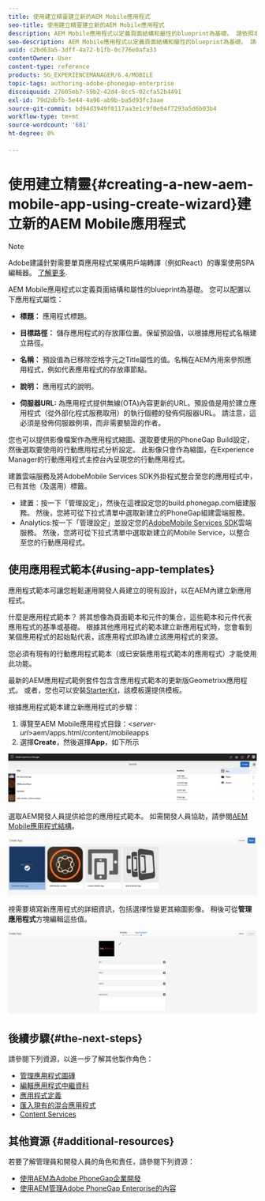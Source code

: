 ```yaml
---
title: 使用建立精靈建立新的AEM Mobile應用程式
seo-title: 使用建立精靈建立新的AEM Mobile應用程式
description: AEM Mobile應用程式以定義頁面結構和屬性的blueprint為基礎。 請依照本頁面了解如何根據應用程式範本建立新應用程式。
seo-description: AEM Mobile應用程式以定義頁面結構和屬性的blueprint為基礎。 請依照本頁面了解如何根據應用程式範本建立新應用程式。
uuid: c2bd63a5-3dff-4a72-b1fb-0c776e0afa33
contentOwner: User
content-type: reference
products: SG_EXPERIENCEMANAGER/6.4/MOBILE
topic-tags: authoring-adobe-phonegap-enterprise
discoiquuid: 27605eb7-59b2-42d4-8cc5-02cfa52b4491
exl-id: 79d2dbfb-5e44-4a96-ab9b-ba5d93fc3aae
source-git-commit: bd94d3949f0117aa3e1c9f0e84f7293a5d6b03b4
workflow-type: tm+mt
source-wordcount: '681'
ht-degree: 0%

---
```


# 使用建立精靈{#creating-a-new-aem-mobile-app-using-create-wizard}建立新的AEM Mobile應用程式

>[!NOTE]
>
>Adobe建議針對需要單頁應用程式架構用戶端轉譯（例如React）的專案使用SPA編輯器。 [了解更多](/help/sites-developing/spa-overview.md).

AEM Mobile應用程式以定義頁面結構和屬性的blueprint為基礎。 您可以配置以下應用程式屬性：

* **標題：** 應用程式標題。
* **目標路徑：** 儲存應用程式的存放庫位置。保留預設值，以根據應用程式名稱建立路徑。

* **名稱：** 預設值為已移除空格字元之Title屬性的值。名稱在AEM內用來參照應用程式，例如代表應用程式的存放庫節點。
* **說明：** 應用程式的說明。
* **伺服器URL:** 為應用程式提供無線(OTA)內容更新的URL。預設值是用於建立應用程式（從外部化程式服務取用）的執行個體的發佈伺服器URL。 請注意，這必須是發佈伺服器例項，而非需要驗證的作者。

您也可以提供影像檔案作為應用程式縮圖、選取要使用的PhoneGap Build設定，然後選取要使用的行動應用程式分析設定。 此影像只會作為縮圖，在Experience Manager的行動應用程式主控台內呈現您的行動應用程式。

建置雲端服務及將AdobeMobile Services SDK外掛程式整合至您的應用程式中，已有其他（及選用）標籤。

* 建置：按一下「管理設定」，然後在這裡設定您的build.phonegap.com組建服務。 然後，您將可從下拉式清單中選取新建立的PhoneGap組建雲端服務。
* Analytics:按一下「管理設定」並設定您的[AdobeMobile Services SDK](https://docs.adobe.com/content/help/en/mobile-services/using/manage-app-settings-ug/configuring-app/download-sdk.html)雲端服務。 然後，您將可從下拉式清單中選取新建立的Mobile Service，以整合至您的行動應用程式。

## 使用應用程式範本{#using-app-templates}

應用程式範本可讓您輕鬆運用開發人員建立的現有設計，以在AEM內建立新應用程式。

什麼是應用程式範本？ 將其想像為頁面範本和元件的集合，這些範本和元件代表應用程式的基準或基礎。
根據其他應用程式的範本建立新應用程式時，您會看到某個應用程式的起始點代表，該應用程式即為建立該應用程式的來源。

您必須有現有的行動應用程式範本（或已安裝應用程式範本的應用程式）才能使用此功能。

最新的AEM應用程式範例套件包含含應用程式範本的更新版Geometrixx應用程式。 或者，您也可以安裝[StarterKit](https://github.com/Adobe-Marketing-Cloud-Apps/aem-phonegap-starter-kit)，該模板還提供模板。

根據應用程式範本建立新應用程式的步驟：

1. 導覽至AEM Mobile應用程式目錄：&lt;*server-url*>aem/apps.html/content/mobileapps
1. 選擇&#x200B;**Create**，然後選擇&#x200B;**App**，如下所示

![chlimage_1-158](assets/chlimage_1-158.png)

選取AEM開發人員提供給您的應用程式範本。 如需開發人員協助，請參閱[AEM Mobile應用程式結構](/help/mobile/phonegap-structure-an-app.md)。

![chlimage_1-159](assets/chlimage_1-159.png)

視需要填寫新應用程式的詳細資訊，包括選擇性變更其縮圖影像。 稍後可從&#x200B;**管理應用程式**&#x200B;方塊編輯這些值。

![chlimage_1-160](assets/chlimage_1-160.png)

## 後續步驟{#the-next-steps}

請參閱下列資源，以進一步了解其他製作角色：

* [管理應用程式圖磚](/help/mobile/phonegap-app-details-tile.md)
* [編輯應用程式中繼資料](/help/mobile/phonegap-editmetadata.md)
* [應用程式定義](/help/mobile/phonegap-app-definitions.md)
* [匯入現有的混合應用程式](/help/mobile/phonegap-adding-content-to-imported-app.md)
* [Content Services](/help/mobile/develop-content-as-a-service.md)

## 其他資源 {#additional-resources}

若要了解管理員和開發人員的角色和責任，請參閱下列資源：

* [使用AEM為Adobe PhoneGap企業開發](/help/mobile/developing-in-phonegap.md)
* [使用AEM管理Adobe PhoneGap Enterprise的內容](/help/mobile/administer-phonegap.md)
